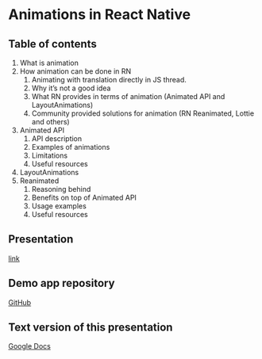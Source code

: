 # Animations in React Native

## Table of contents

1. What is animation
2. How animation can be done in RN
   1. Animating with translation directly in JS thread.
   2. Why it’s not a good idea
   3. What RN provides in terms of animation (Animated API and LayoutAnimations)
   4. Community provided solutions for animation (RN Reanimated, Lottie and others)
3. Animated API
   1. API description
   2. Examples of animations
   3. Limitations
   4. Useful resources
4. LayoutAnimations
5. Reanimated
   1. Reasoning behind
   2. Benefits on top of Animated API
   3. Usage examples
   4. Useful resources

## Presentation

[link](https://rolling-scopes-school.github.io/react-native-course/animations/presentation.html)

## Demo app repository

[GitHub](https://github.com/DenisKhatsuk/react-native-animations/tree/develop)

## Text version of this presentation

[Google Docs](https://docs.google.com/document/d/1yM8WevxsHLliYuZILP1HfP8g9Goe6kiNw-lcwSnVlTg/edit?usp=sharing)
